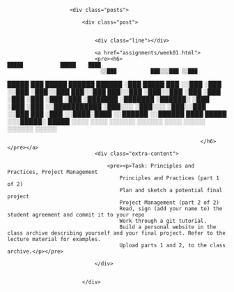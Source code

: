 <div class="container">
						<p></p>
						
						<div class="posts">

							<div class="post">
								
							
								<div class="line"></div>

								<a href="assignments/week01.html">
								<pre><h6>                                   █████            █████    ████ 
                                  ░░███           ███░░░███ ░░███ 
 █████ ███ █████  ██████   ██████  ░███ █████    ███   ░░███ ░███ 
░░███ ░███░░███  ███░░███ ███░░███ ░███░░███    ░███    ░███ ░███ 
 ░███ ░███ ░███ ░███████ ░███████  ░██████░     ░███    ░███ ░███ 
 ░░███████████  ░███░░░  ░███░░░   ░███░░███    ░░███   ███  ░███ 
  ░░████░████   ░░██████ ░░██████  ████ █████    ░░░█████░   █████
   ░░░░ ░░░░     ░░░░░░   ░░░░░░  ░░░░ ░░░░░       ░░░░░░   ░░░░░ 
                                                                  
                                                                  
                                                                  </h6></pre></a>
								<div class="extra-content">

									<pre><p>Task: Principles and Practices, Project Management 
										Principles and Practices (part 1 of 2)
										Plan and sketch a potential final project
										Project Management (part 2 of 2)
										Read, sign (add your name to) the student agreement and commit it to your repo
										Work through a git tutorial.
										Build a personal website in the class archive describing yourself and your final project. Refer to the lecture material for examples.
										Upload parts 1 and 2, to the class archive.</p></pre>
									
								</div>

							
							</div>
